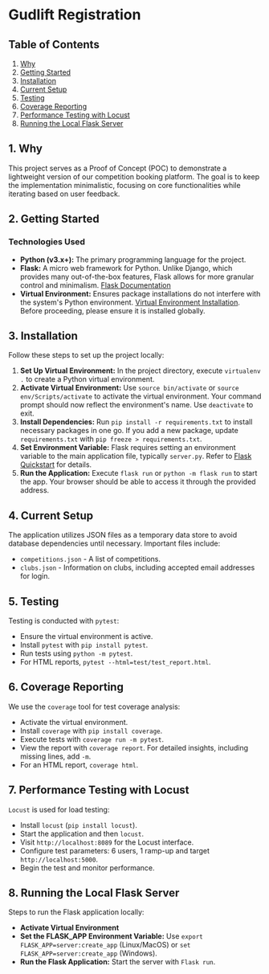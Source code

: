 # Gudlift Registration

## Table of Contents
1. [Why](#1-why)
2. [Getting Started](#2-getting-started)
3. [Installation](#3-installation)
4. [Current Setup](#4-current-setup)
5. [Testing](#5-testing)
6. [Coverage Reporting](#6-coverage-reporting)
7. [Performance Testing with Locust](#7-performance-testing-with-locust)
8. [Running the Local Flask Server](#8-running-the-local-flask-server)

## 1. Why

This project serves as a Proof of Concept (POC) to demonstrate a lightweight version of our competition booking platform. The goal is to keep the implementation minimalistic, focusing on core functionalities while iterating based on user feedback.

## 2. Getting Started

### Technologies Used

- **Python (v3.x+):** The primary programming language for the project.
- **Flask:** A micro web framework for Python. Unlike Django, which provides many out-of-the-box features, Flask allows for more granular control and minimalism. [Flask Documentation](https://flask.palletsprojects.com/en/1.1.x/)
- **Virtual Environment:** Ensures package installations do not interfere with the system's Python environment. [Virtual Environment Installation](https://virtualenv.pypa.io/en/stable/installation.html). Before proceeding, please ensure it is installed globally.

## 3. Installation

Follow these steps to set up the project locally:

1. **Set Up Virtual Environment:** In the project directory, execute `virtualenv .` to create a Python virtual environment.
2. **Activate Virtual Environment:** Use `source bin/activate` or `source env/Scripts/activate` to activate the virtual environment. Your command prompt should now reflect the environment's name. Use `deactivate` to exit.
3. **Install Dependencies:** Run `pip install -r requirements.txt` to install necessary packages in one go. If you add a new package, update `requirements.txt` with `pip freeze > requirements.txt`.
4. **Set Environment Variable:** Flask requires setting an environment variable to the main application file, typically `server.py`. Refer to [Flask Quickstart](https://flask.palletsprojects.com/en/1.1.x/quickstart/#a-minimal-application) for details.
5. **Run the Application:** Execute `flask run` or `python -m flask run` to start the app. Your browser should be able to access it through the provided address.

## 4. Current Setup

The application utilizes JSON files as a temporary data store to avoid database dependencies until necessary. Important files include:
- `competitions.json` - A list of competitions.
- `clubs.json` - Information on clubs, including accepted email addresses for login.

## 5. Testing

Testing is conducted with `pytest`:

- Ensure the virtual environment is active.
- Install `pytest` with `pip install pytest`.
- Run tests using `python -m pytest`.
- For HTML reports, `pytest --html=test/test_report.html`.

## 6. Coverage Reporting

We use the `coverage` tool for test coverage analysis:

- Activate the virtual environment.
- Install `coverage` with `pip install coverage`.
- Execute tests with `coverage run -m pytest`.
- View the report with `coverage report`. For detailed insights, including missing lines, add `-m`.
- For an HTML report, `coverage html`.

## 7. Performance Testing with Locust

`Locust` is used for load testing:

- Install `locust` (`pip install locust`).
- Start the application and then `locust`.
- Visit `http://localhost:8089` for the Locust interface.
- Configure test parameters: 6 users, 1 ramp-up and target `http://localhost:5000`.
- Begin the test and monitor performance.

## 8. Running the Local Flask Server

Steps to run the Flask application locally:

- **Activate Virtual Environment**
- **Set the FLASK_APP Environment Variable:** Use `export FLASK_APP=server:create_app` (Linux/MacOS) or `set FLASK_APP=server:create_app` (Windows).
- **Run the Flask Application:** Start the server with `Flask run`.
